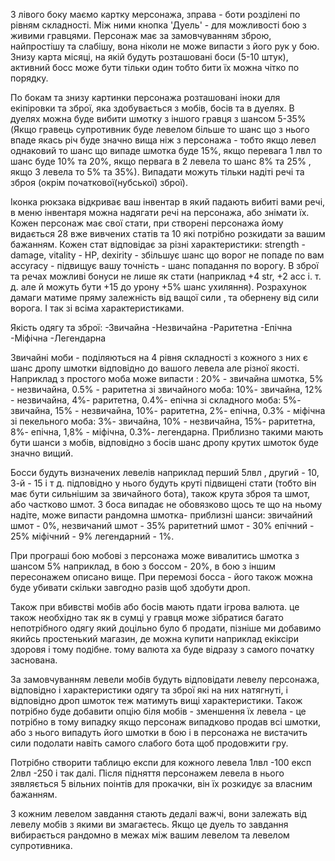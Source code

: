 З лівого боку маємо картку мерсонажа, зправа - боти розділені по рівням складності. Між ними кнопка 'Дуель' - для можливості бою з живими гравцями. Персонаж має за замовчуванням зброю, найпростішу та слабішу, вона ніколи не може випасти з його рук у бою.
Знизу карта місяці, на якій будуть розташовані боси (5-10 штук), активний босс може бути тільки один тобто бити їх можна чітко по порядку.

По бокам та знизу картинки персонажа розташовані іноки для екіпіровки та зброї, яка здобувається з мобів, босів та в дуелях.
В дуелях можна буде вибити шмотку з іншого гравця з шансом 5-35%(Якщо гравець супротивник буде левелом більше то шанс що з нього впаде якась річ буде значно вища ніж з персонажа - тобто якщо левел однаковий то шанс що випаде шмотка буде 15%, якщо перевага 1 лвл то шанс буде 10% та 20%, якщо первага в 2 левела то шанс 8% та 25% , якщо 3 левела то 5% та 35%). Випадати можуть тільки надіті речі та зброя (окрім початкової(нубської) зброї).

Іконка рюкзака відкриває ваш інвентар в який падають вибиті вами речі, в меню інвентаря можна надягати речі на персонажа, або знімати їх.
Кожен персонаж має свої стати, при створені персонажа йому видається 28 вже вивчених статів та 10 які потрібно розкидати за вашим бажанням. Кожен стат відповідає за різні характеристики:
strength - damage,
vitality - HP,
dexirity - збільшує шанс що ворог не попаде по вам
accyracy - підвищує вашу точність - шанс попадання по ворогу.
В зброї та речах можливі бонуси не лише як стати (наприклад +4 str, +2 acc і. т. д. але й можуть бути +15 до урону +5% шанс ухиляння).
Розрахунок дамаги матиме пряму залежність від ващої сили , та обернену від сили ворога. І так зі всіма характеристиками.

Якість одягу та зброї:
-Звичайна
-Незвичайна
-Раритетна
-Епічна
-Міфічна
-Легендарна

Звичайні моби - поділяються на 4 рівня складності з кожного з них є шанс дропу шмотки відповідно до вашого левела але різної якості.
Наприклад з простого моба може випасти :
20% - звичайна шмотка, 5% - незвичайна, 0.5% - раритетна
зі звичайного моба:
10%- звичайна, 12% - незвичайна, 4%- раритетна, 0.4%- епічна
зі складного моба:
5%- звичайна, 15% - незвичайна, 10%- раритетна, 2%- епічна, 0.3% - міфічна
зі пекельного моба:
3%- звичайна, 10% - незвичайна, 15%- раритетна, 8%- епічна, 1,8% - міфічна, 0.3%- легендарна.
Приблизно такими мають бути шанси з мобів, відповідно з босів шанс дропу крутих шмоток буде значно вищий.

Босси будуть визначених  левелів наприклад перший 5лвл , другий - 10, 3-й - 15 і т д.
підповідно у нього будуть круті підвищені стати (тобто він має бути сильнішим за звичайного бота), також крута зброя та шмот, або частково шмот. З боса випадає не обовязково щось те що на ньому надіте, може випасти рандомна шмотка- приблизні шанси:
звичайний шмот - 0%, 
незвичаний шмот - 35%
раритетний шмот - 30%
епічний - 25%
міфічний - 9%
легендарний - 1%.

При програші бою мобові з персонажа може вивалитись шмотка з шансом 5% наприклад, в бою з боссом - 20%, в бою з іншим пересонажем описано вище.
При перемозі босса - його також можна буде убивати скільки завгодно разів щоб здобути дроп.

Також при вбивстві мобів або босів мають пдати ігрова валюта. це також необхідно так як в сумці у гравця може зібратися багато непотрібного одягу який доцільно було б продати, пізніше ми добавимо якийсь простенький магазин, де можна купити наприклад екіксіри здоровя і тому подібне. тому валюта ха буде відразу з самого початку заснована.

За замовчуванням левели мобів будуть відповідати левелу персонажа, відповідно і характеристики одягу та зброї які на них натягнуті, і відповідно дроп шмоток теж матимуть вищі характеристики.
Також потрібно буде добавити опцію біля мобів - зменшення їх левела - це потрібно в тому випадку якщо персонаж випадково продав всі шмотки, або з нього випадуть його шмотки в бою і в персонажа не вистачить сили подолати навіть самого слабого бота щоб продовжити гру.

Потрібно створити таблицю експи для кожного левела
1лвл -100 експ
2лвл -250   і так далі.
Після підняття персонажем левела в нього зявляється 5 вільних поінтів для прокачки, він їх розкидує за власним бажанням.

З кожним левелом завдання стають дедалі важчі, вони залежать від левелу мобів з якими ви змагаєтесь. Якщо це дуель то завдання вибирається рандомно в межах між вашим левелом та левелом супротивника.